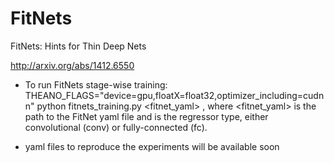 FitNets
=======

FitNets: Hints for Thin Deep Nets

http://arxiv.org/abs/1412.6550

- To run FitNets stage-wise training:
  THEANO_FLAGS="device=gpu,floatX=float32,optimizer_including=cudnn" python fitnets_training.py <fitnet_yaml> <regressor>,
  where <fitnet_yaml> is the path to the FitNet yaml file and <regressor> is the regressor type, either convolutional (conv) or   fully-connected (fc). 

- yaml files to reproduce the experiments will be available soon

